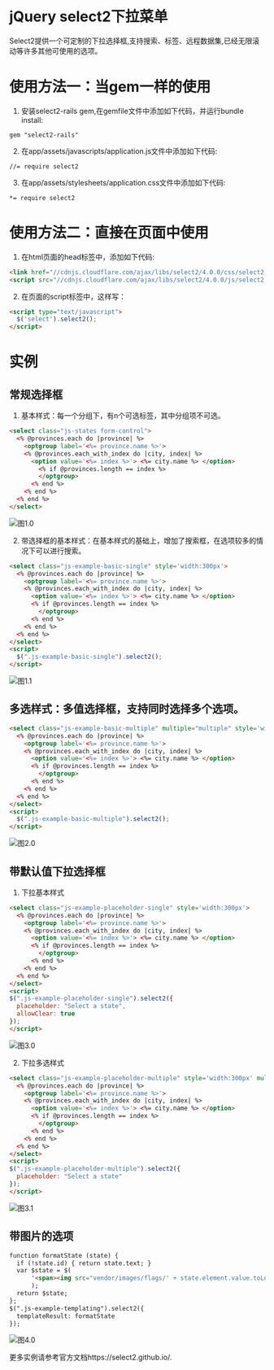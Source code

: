 # jQuery select2下拉菜单

Select2提供一个可定制的下拉选择框,支持搜索、标签、远程数据集,已经无限滚动等许多其他可使用的选项。


# 使用方法一：当gem一样的使用

1. 安装select2-rails gem,在gemfile文件中添加如下代码，并运行bundle install:
```
gem "select2-rails"
```

2. 在app/assets/javascripts/application.js文件中添加如下代码:
```
//= require select2
```

3. 在app/assets/stylesheets/application.css文件中添加如下代码:
```
*= require select2
```

# 使用方法二：直接在页面中使用

1. 在html页面的head标签中，添加如下代码:
```html
<link href="//cdnjs.cloudflare.com/ajax/libs/select2/4.0.0/css/select2.min.css" rel="stylesheet" />
<script src="//cdnjs.cloudflare.com/ajax/libs/select2/4.0.0/js/select2.min.js"></script>
```

2. 在页面的script标签中，这样写：
```html
<script type="text/javascript">
  $('select').select2();
</script>
```

# 实例

## 常规选择框

1. 基本样式：每一个分组下，有n个可选标签，其中分组项不可选。
```html
<select class="js-states form-control">
  <% @provinces.each do |province| %>
    <optgroup label='<%= province.name %>'>
    <% @provinces.each_with_index do |city, index| %>
      <option value='<%= index %>'> <%= city.name %> </option>
        <% if @provinces.length == index %>
        </optgroup>
      <% end %>
    <% end %>
  <% end %>
</select>
```
![图1.0](http://image.happysoft.cc/image/209/1.0.png)

2. 带选择框的基本样式：在基本样式的基础上，增加了搜索框，在选项较多的情况下可以进行搜索。
```html
<select class="js-example-basic-single" style='width:300px'>
  <% @provinces.each do |province| %>
    <optgroup label='<%= province.name %>'>
    <% @provinces.each_with_index do |city, index| %>
      <option value='<%= index %>'> <%= city.name %> </option>
      <% if @provinces.length == index %>
        </optgroup>
      <% end %>
    <% end %>
  <% end %>
</select>
<script>
  $(".js-example-basic-single").select2();
</script>
```
![图1.1](http://image.happysoft.cc/image/210/1.1.png)

## 多选样式：多值选择框，支持同时选择多个选项。
```html
<select class="js-example-basic-multiple" multiple="multiple" style='width:300px'>
  <% @provinces.each do |province| %>
    <optgroup label='<%= province.name %>'>
    <% @provinces.each_with_index do |city, index| %>
      <option value='<%= index %>'> <%= city.name %> </option>
      <% if @provinces.length == index %>
        </optgroup>
      <% end %>
    <% end %>
  <% end %>
</select>
<script>
  $(".js-example-basic-multiple").select2();
</script>
```
![图2.0](http://image.happysoft.cc/image/211/2.0.png)

## 带默认值下拉选择框
1. 下拉基本样式
```html
<select class="js-example-placeholder-single" style='width:300px'>
  <% @provinces.each do |province| %>
    <optgroup label='<%= province.name %>'>
    <% @provinces.each_with_index do |city, index| %>
      <option value='<%= index %>'> <%= city.name %> </option>
      <% if @provinces.length == index %>
        </optgroup>
      <% end %>
    <% end %>
  <% end %>
</select>
<script>
$(".js-example-placeholder-single").select2({
  placeholder: "Select a state",
  allowClear: true
});
</script>
```
![图3.0](http://image.happysoft.cc/image/212/3.1.png)

2. 下拉多选样式
```html
<select class="js-example-placeholder-multiple" style='width:300px' multiple="multiple">
  <% @provinces.each do |province| %>
    <optgroup label='<%= province.name %>'>
    <% @provinces.each_with_index do |city, index| %>
      <option value='<%= index %>'> <%= city.name %> </option>
      <% if @provinces.length == index %>
        </optgroup>
      <% end %>
    <% end %>
  <% end %>
</select>
<script>
$(".js-example-placeholder-multiple").select2({
  placeholder: "Select a state"
});
</script>
```
![图3.1](http://image.happysoft.cc/image/213/3.2.png)

## 带图片的选项

```html
function formatState (state) {
  if (!state.id) { return state.text; }
  var $state = $(
      '<span><img src="vendor/images/flags/' + state.element.value.toLowerCase() + '.png" class="img-flag" /> ' + state.text + '</span>'
      );
  return $state;
};
$(".js-example-templating").select2({
  templateResult: formatState
});
```
![图4.0](http://image.happysoft.cc/image/214/4.0.png)

更多实例请参考官方文档https://select2.github.io/.
